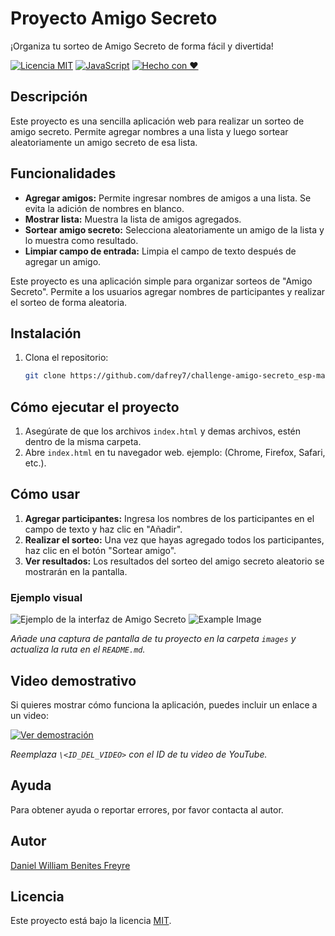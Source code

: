 # Proyecto Amigo Secreto
¡Organiza tu sorteo de Amigo Secreto de forma fácil y divertida!

[![Licencia MIT](https://img.shields.io/badge/License-MIT-yellow.svg)](https://opensource.org/licenses/MIT)
[![JavaScript](https://img.shields.io/badge/JavaScript-%20f1e05a?logo=javascript&logoColor=black)](https://www.javascript.com/)
[![Hecho con ❤️](https://img.shields.io/badge/Hecho%20con-❤️-red)](https://github.com/TuUsuario)
## Descripción

Este proyecto es una sencilla aplicación web para realizar un sorteo de amigo secreto. Permite agregar nombres a una lista y luego sortear aleatoriamente un amigo secreto de esa lista.

## Funcionalidades

*   **Agregar amigos:** Permite ingresar nombres de amigos a una lista. Se evita la adición de nombres en blanco.
*   **Mostrar lista:** Muestra la lista de amigos agregados.
*   **Sortear amigo secreto:** Selecciona aleatoriamente un amigo de la lista y lo muestra como resultado.
*   **Limpiar campo de entrada:** Limpia el campo de texto después de agregar un amigo.

Este proyecto es una aplicación simple para organizar sorteos de "Amigo Secreto". Permite a los usuarios agregar nombres de participantes y realizar el sorteo de forma aleatoria.

## Instalación

1.  Clona el repositorio:

    ```bash
    git clone https://github.com/dafrey7/challenge-amigo-secreto_esp-main.git
    ```
## Cómo ejecutar el proyecto

1.  Asegúrate de que los archivos `index.html` y demas archivos, estén dentro de la misma carpeta.
2.  Abre `index.html` en tu navegador web.  ejemplo: (Chrome, Firefox, Safari, etc.).

## Cómo usar

1.  **Agregar participantes:** Ingresa los nombres de los participantes en el campo de texto y haz clic en "Añadir".
2.  **Realizar el sorteo:** Una vez que hayas agregado todos los participantes, haz clic en el botón "Sortear amigo".
3.  **Ver resultados:** Los resultados del sorteo del amigo secreto aleatorio se mostrarán en la pantalla.

### Ejemplo visual

![Ejemplo de la interfaz de Amigo Secreto](./images/amigo_secreto_ejemplo.png)
![Example Image](example.png)

*Añade una captura de pantalla de tu proyecto en la carpeta `images` y actualiza la ruta en el `README.md`.*

## Video demostrativo

Si quieres mostrar cómo funciona la aplicación, puedes incluir un enlace a un video:

[![Ver demostración](http://img.youtube.com/vi/\<ID_DEL_VIDEO>/0.jpg)](http://www.youtube.com/watch?v=\<ID_DEL_VIDEO>)

*Reemplaza `\<ID_DEL_VIDEO>` con el ID de tu video de YouTube.*

## Ayuda

Para obtener ayuda o reportar errores, por favor contacta al autor.

## Autor

[Daniel William Benites Freyre](https://github.com/dafrey7)

## Licencia

Este proyecto está bajo la licencia [MIT](LICENSE).
